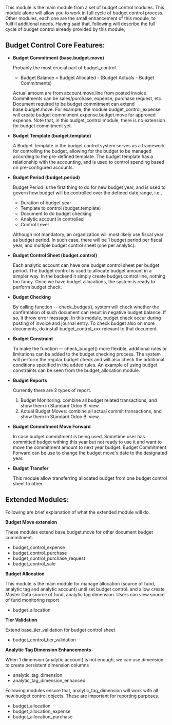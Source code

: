 This module is the main module from a set of budget control modules.
This module alone will allow you to work in full cycle of budget control
process. Other modules, each one are the small enhancement of this
module, to fullfill additional needs. Having said that, following will
describe the full cycle of budget control already provided by this
module,

## Budget Control Core Features:

- **Budget Commitment (base.budget.move)**

  Probably the most crucial part of budget_control.

  - Budget Balance = Budget Allocated - (Budget Actuals - Budget
    Commitments)

  Actual amount are from account.move.line from posted invoice.
  Commitments can be sales/purchase, expense, purchase request, etc.
  Document required to be budget commitment can extend base.budget.move.
  For example, the module budget_control_expense will create budget
  commitment expense.budget.move for approved expense. Note that, in
  this budget_control module, there is no extension for budget
  commitment yet.

- **Budget Template (budget.template)**

  A Budget Template in the budget control system serves as a framework
  for controlling the budget, allowing for the budget to be managed
  according to the pre-defined template. The budget template has a
  relationship with the accounting, and is used to control spending
  based on pre-configured accounts.

- **Budget Period (budget.period)**

  Budget Period is the first thing to do for new budget year, and is
  used to govern how budget will be controlled over the defined date
  range, i.e.,

  - Duration of budget year
  - Template to control (budget.template)
  - Document to do budget checking
  - Analytic account in controlled
  - Control Level

  Although not mandatory, an organization will most likely use fiscal
  year as budget period. In such case, there will be 1 budget period per
  fiscal year, and multiple budget control sheet (one per analytic).

- **Budget Control Sheet (budget.control)**

  Each analytic account can have one budget control sheet per budget
  period. The budget control is used to allocate budget amount in a
  simpler way. In the backend it simply create budget.control.line,
  nothing too fancy. Once we have budget allocations, the system is
  ready to perform budget check.

- **Budget Checking**

  By calling function -- check_budget(), system will check whether the
  confirmation of such document can result in negative budget balance.
  If so, it throw error message. In this module, budget check occur
  during posting of invoice and journal entry. To check budget also on
  more documents, do install budget_control_xxx relevant to that
  document.

- **Budget Constraint**

  To make the function -- check_budget() more flexible, additional rules
  or limitations can be added to the budget checking process. The system
  will perform the regular budget check and will also check the
  additional conditions specified in the added rules. An example of
  using budget constraints can be seen from the budget_allocation
  module.

- **Budget Reports**

  Currently there are 2 types of report.

  1.  Budget Monitoring: combine all budget related transactions, and
      show them in Standard Odoo BI view.
  2.  Actual Budget Moves: combine all actual commit transactions, and
      show them in Standard Odoo BI view.

- **Budget Commitment Move Forward**

  In case budget commitment is being used. Sometime user has committed
  budget withing this year but not ready to use it and want to move the
  commitment amount to next year budget. Budget Commitment Forward can
  be use to change the budget move's date to the designated year.

- **Budget Transfer**

  This module allow transferring allocated budget from one budget
  control sheet to other

## Extended Modules:

Following are brief explanation of what the extended module will do.

**Budget Move extension**

These modules extend base.budget.move for other document budget
commitment.

- budget_control_expense
- budget_control_purchase
- budget_control_purchase_request
- budget_control_sale

**Budget Allocation**

This module is the main module for manage allocation (source of fund,
analytic tag and analytic account) until set budget control. and allow
create Master Data source of fund, analytic tag dimension. Users can
view source of fund monitoring report

- budget_allocation

**Tier Validation**

Extend base_tier_validation for budget control sheet

- budget_control_tier_validation

**Analytic Tag Dimension Enhancements**

When 1 dimension (analytic account) is not enough, we can use dimension
to create persistent dimension columns

- analytic_tag_dimension
- analytic_tag_dimension_enhanced

Following modules ensure that, analytic_tag_dimension will work with all
new budget control objects. These are important for reporting purposes.

- budget_allocation
- budget_allocation_expense
- budget_allocation_purchase

